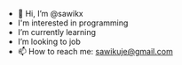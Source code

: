 - 👋 Hi, I’m @sawikx
- I'm interested in programming
- I’m currently learning 
- I’m looking to job
- 📫 How to reach me: sawikuje@gmail.com

<!---
sawikx/sawikx is a ✨ special ✨ repository because its `README.md` (this file) appears on your GitHub profile.
You can click the Preview link to take a look at your changes.
--->
